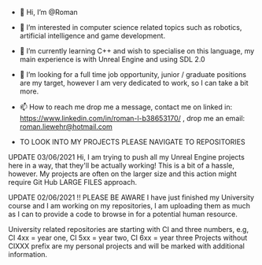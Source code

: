 - 👋 Hi, I’m @Roman
- 👀 I’m interested in computer science related topics such as robotics, artificial intelligence and game development.
- 🌱 I’m currently learning C++ and wish to specialise on this language, my main experience is with Unreal Engine and using SDL 2.0
- 💞️ I’m looking for a full time job opportunity, junior / graduate positions are my target, however I am very dedicated to work, so I can take a bit more. 
- 📫 How to reach me drop me a message, contact me on linked in: https://www.linkedin.com/in/roman-l-b38653170/ , drop me an email: roman.liewehr@hotmail.com 

- TO LOOK INTO MY PROJECTS PLEASE NAVIGATE TO REPOSITORIES

UPDATE 03/06/2021
Hi, I am trying to push all my Unreal Engine projects here in a way, that they'll be actually working! This is a bit of a hassle, however. My projects are often on the larger size and this action might require Git Hub LARGE FILES approach.

UPDATE 02/06/2021 
!! PLEASE BE AWARE I have just finished my University course and I am working on my repositories, I am uploading them as much as I can to provide a code to browse in for a potential human resource. 

University related repositories are starting with CI and three numbers, e.g, CI 4xx = year one, CI 5xx = year two, CI 6xx = year three
Projects without CIXXX prefix are my personal projects and will be marked with additional information.

<!---
RomanLearnsHowToCode/RomanLearnsHowToCode is a ✨ special ✨ repository because its `README.md` (this file) appears on your GitHub profile.
You can click the Preview link to take a look at your changes.
--->
